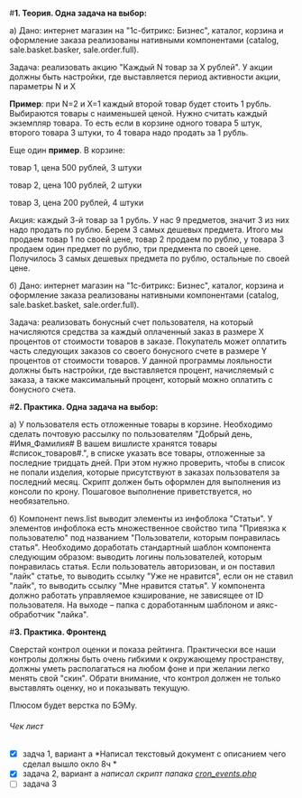 #**1. Теория. Одна задача на выбор:**

а) Дано: интернет магазин на "1с-битрикс: Бизнес", каталог, корзина и оформление заказа реализованы нативными компонентами (catalog, sale.basket.basker, sale.order.full).

Задача: реализовать акцию "Каждый N товар за X рублей". У акции должны быть настройки, где выставляется период активности акции, параметры N и X

**Пример**: при N=2 и X=1 каждый второй товар будет стоить 1 рубль. Выбираются товары с наименьшей ценой. Нужно считать каждый экземпляр товара. То есть если в корзине одного товара 5 штук, второго товара 3 штуки, то 4 товара надо продать за 1 рубль.

Еще один **пример**. В корзине:

товар 1, цена 500 рублей, 3 штуки

товар 2, цена 100 рублей, 2 штуки

товар 3, цена 200 рублей, 4 штуки

Акция: каждый 3-й товар за 1 рубль. У нас 9 предметов, значит 3 из них надо продать по рублю. Берем 3 самых дешевых предмета. Итого мы продаем товар 1 по своей цене, товар 2 продаем по рублю, у товара 3 продаем один предмет по рублю, три предмента по своей цене. Получилось 3 самых дешевых предмета по рублю, остальные по своей цене.

б) Дано: интернет магазин на "1с-битрикс: Бизнес", каталог, корзина и оформление заказа реализованы нативными компонентами (catalog, sale.basket.basket, sale.order.full).

Задача: реализовать бонусный счет пользователя, на который начисляются средства за каждый оплаченный заказ в размере X процентов от стоимости товаров в заказе. Покупатель может оплатить часть следующих заказов со своего бонусного счете в размере Y процентов от стоимости товаров. У данной программы лояльности должны быть настройки, где выставляется процент, начисляемый с заказа, а также максимальный процент, который можно оплатить с бонусного счета.

#**2. Практика. Одна задача на выбор:**

а) У пользователя есть отложенные товары в корзине. Необходимо сделать почтовую рассылку по пользователям "Добрый день, #Имя_Фамилия# В вашем вишлисте хранятся товары #список_товаров#.", в списке указать все товары, отложенные за последние тридцать дней. При этом нужно проверить, чтобы в список не попали изделия, которые присутствуют в заказах пользователя за последний месяц. Скрипт должен быть оформлен для выполнения из консоли по крону. Пошаговое выполнение приветствуется, но необязательно.

б) Компонент news.list выводит элементы из инфоблока "Статьи". У элементов инфоблока есть множественное свойство типа "Привязка к пользователю" под названием "Пользователи, которым понравилась статья". Необходимо доработать стандартный шаблон компонента следующим образом: выводить логины пользователей, которым понравилась статья. Если пользователь авторизован, и он поставил "лайк" статье, то выводить ссылку "Уже не нравится", если он не ставил "лайк", то выводить ссылку "Мне нравится статья". У компонента должно работать управляемое кэширование, не зависящее от ID пользователя. На выходе – папка с доработанным шаблоном и аякс-обработчик "лайка".

#**3. Практика. Фронтенд**

Сверстай контрол оценки и показа рейтинга. Практически все наши контролы должны быть очень гибкими к окружающему пространству, должны уметь располагаться на любом фоне и при желании легко менять свой "скин". Обрати внимание, что контрол должен не только выставлять оценку, но и показывать текущую.

Плюсом будет верстка по БЭМу.

###### Чек лист
- [x] задча 1, вариант а
*Написал текстовый документ с описанием чего сделал вышло окло 8ч *
- [x] задача 2, вариант а
*написал скрипт папака [cron_events.php](local/php_interface/cron_events.php)*
- [ ] задача 3